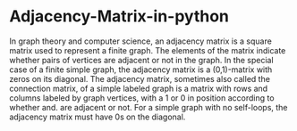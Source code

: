 # Adjacency-Matrix-in-python
In graph theory and computer science, an adjacency matrix is a square matrix used to represent a finite graph. The elements of the matrix indicate whether pairs of vertices are adjacent or not in the graph. In the special case of a finite simple graph, the adjacency matrix is a (0,1)-matrix with zeros on its diagonal.
The adjacency matrix, sometimes also called the connection matrix, of a simple labeled graph is a matrix with rows and columns labeled by graph vertices, with a 1 or 0 in position according to whether and. are adjacent or not. For a simple graph with no self-loops, the adjacency matrix must have 0s on the diagonal.
